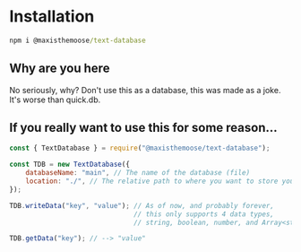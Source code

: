 # Installation
```cmd
npm i @maxisthemoose/text-database
```
## Why are you here
No seriously, why? Don't use this as a database, this was made as a joke. It's worse than quick.db.

## If you really want to use this for some reason...
```js
const { TextDatabase } = require("@maxisthemoose/text-database");

const TDB = new TextDatabase({
    databaseName: "main", // The name of the database (file)
    location: "./", // The relative path to where you want to store your database (file)
});

TDB.writeData("key", "value"); // As of now, and probably forever, 
                               // this only supports 4 data types,
                               // string, boolean, number, and Array<string>. 

TDB.getData("key"); // --> "value"
```